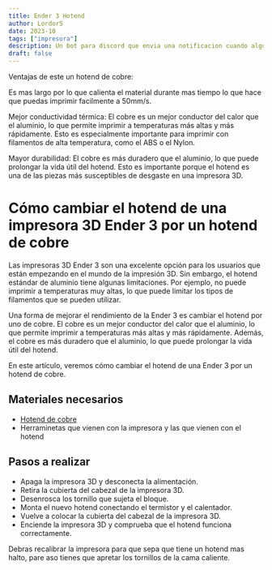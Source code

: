```yaml
---
title: Ender 3 Hotend
author: Lordor5
date: 2023-10
tags: ["impresora"]
description: Un bot para discord que envia una notificacion cuando alguien se conecta a un canal de voz
draft: false
---
```



Ventajas de este un hotend de cobre:

Es mas largo por lo que calienta el material durante mas tiempo lo que hace que puedas imprimir facilmente a 50mm/s.

Mejor conductividad térmica: El cobre es un mejor conductor del calor que el aluminio, lo que permite imprimir a temperaturas más altas y más rápidamente. Esto es especialmente importante para imprimir con filamentos de alta temperatura, como el ABS o el Nylon.

Mayor durabilidad: El cobre es más duradero que el aluminio, lo que puede prolongar la vida útil del hotend. Esto es importante porque el hotend es una de las piezas más susceptibles de desgaste en una impresora 3D.


# Cómo cambiar el hotend de una impresora 3D Ender 3 por un hotend de cobre

Las impresoras 3D Ender 3 son una excelente opción para los usuarios que están empezando en el mundo de la impresión 3D. Sin embargo, el hotend estándar de aluminio tiene algunas limitaciones. Por ejemplo, no puede imprimir a temperaturas muy altas, lo que puede limitar los tipos de filamentos que se pueden utilizar.

Una forma de mejorar el rendimiento de la Ender 3 es cambiar el hotend por uno de cobre. El cobre es un mejor conductor del calor que el aluminio, lo que permite imprimir a temperaturas más altas y más rápidamente. Además, el cobre es más duradero que el aluminio, lo que puede prolongar la vida útil del hotend.

En este artículo, veremos cómo cambiar el hotend de una Ender 3 por un hotend de cobre.

## Materiales necesarios

- [Hotend de cobre](https://s.click.aliexpress.com/e/_Deyir7D)
- Herraminetas que vienen con la impresora y las que vienen con el hotend

## Pasos a realizar

- Apaga la impresora 3D y desconecta la alimentación.
- Retira la cubierta del cabezal de la impresora 3D.
- Desenrosca los tornillo que sujeta el bloque.
- Monta el nuevo hotend conectando el termistor y el calentador.
- Vuelve a colocar la cubierta del cabezal de la impresora 3D.
- Enciende la impresora 3D y comprueba que el hotend funciona correctamente.

Debras recalibrar la impresora para que sepa que tiene un hotend mas halto, pare aso tienes que apretar los tornillos de la cama caliente.